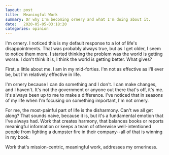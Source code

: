 ```yaml
---
layout: post
title:  Meaningful Work
summary: Or why I'm becoming ornery and what I'm doing about it.
date:   2020-05-05-03:18:20
categories: opinion
---
```


I'm ornery. I noticed this is my default response to a lot of life's disappointments. That was probably always true, but as I get older, I seem to notice them more. I started thinking the problem was the world is getting worse. I don't think it is, I think the world is getting better. What gives?

First, a little about me. I am in my mid-forties.  I'm not as effective as I'll ever be, but I'm relatively effective in life.

I'm ornery because I can do something and I don't. I can make changes, and I haven't. It's not the government or anyone out there that's off, it's me. It's always been up to me to make a difference. I've noticed that in seasons of my life when I'm focusing on something important, I'm not ornery. 

For me, the most-painful part of life is the disharmony. Can't we all get along? That sounds naive, because it is, but it's a fundamental emotion that I've always had. Work that creates harmony, that balances books or reports meaningful information or keeps a team of otherwise well-intentioned people from lighting a dumpster fire in their company--all of that is winning in my book.

Work that's mission-centric, meaningful work, addresses my orneriness.
